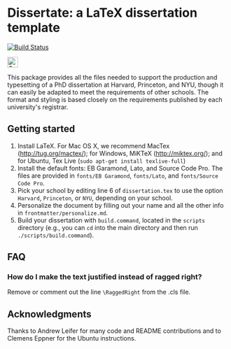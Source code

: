 # Dissertate: a LaTeX dissertation template 


[![Build Status](https://travis-ci.org/suchow/Dissertate.svg?branch=master)](https://travis-ci.org/suchow/Dissertate)

<a href="https://assembly.com/dissertate/bounties?utm_campaign=assemblage&utm_source=dissertate&utm_medium=repo_badge"><img src="http://badger.asm.co/dissertate/badges/tasks.svg" height="24px" alt="Open Tasks" /></a>

This package provides all the files needed to support the production and typesetting of a PhD dissertation at Harvard, Princeton, and NYU, though it can easily be adapted to meet the requirements of other schools. The format and styling is based closely on the requirements published by each university's registrar.


## Getting started
1. Install LaTeX. For Mac OS X, we recommend MacTex (http://tug.org/mactex/); for Windows, MiKTeX (http://miktex.org/); and for Ubuntu, Tex Live (`sudo apt-get install texlive-full`)
2. Install the default fonts: EB Garamond, Lato, and Source Code Pro. The files are provided in `fonts/EB Garamond`, `fonts/Lato`, and `fonts/Source Code Pro`.
3. Pick your school by editing line 6 of `dissertation.tex` to use the option `Harvard`, `Princeton`, or `NYU`, depending on your school.
4. Personalize the document by filling out your name and all the other info in `frontmatter/personalize.md`.
5. Build your dissertation with `build.command`, located in the `scripts` directory (e.g., you can `cd` into the main directory and then run `./scripts/build.command`).

## FAQ

### How do I make the text justified instead of ragged right?
Remove or comment out the line `\RaggedRight` from the .cls file.

## Acknowledgments
Thanks to Andrew Leifer for many code and README contributions and to Clemens Eppner for the Ubuntu instructions.
